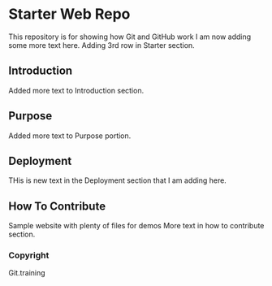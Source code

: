 # Starter Web Repo

This repository is for showing how Git and GitHub work
I am now adding some more text here. 
Adding 3rd row in Starter section.

## Introduction

Added more text to Introduction section. 

## Purpose

Added more text to Purpose portion.

## Deployment

THis is new text in the Deployment section that I am adding here. 

## How To Contribute

Sample website with plenty of files for demos
More text in how to contribute section.

### Copyright

Git.training